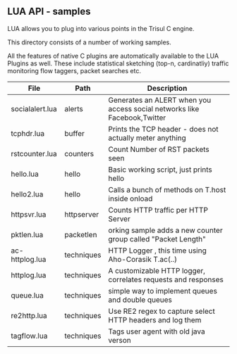 LUA API  - samples
------------------

LUA allows you to plug into various points in the Trisul C engine. 


This directory consists of a number of working samples.


All the features of native C plugins are automatically available
to the LUA Plugins as well. These include statistical sketching (top-n, cardinatliy) traffic monitoring flow taggers, packet searches etc.

File | Path |Description
--- | --- |---
socialalert.lua|alerts|Generates an ALERT when you access  social networks like Facebook,Twitter 
tcphdr.lua|buffer|Prints the TCP header  - does not actually meter anything 
rstcounter.lua|counters|Count Number of RST packets seen
hello.lua|hello|Basic working script, just prints hello
hello2.lua|hello|Calls a bunch of methods on T.host inside onload
httpsvr.lua|httpserver|Counts HTTP traffic per HTTP Server
pktlen.lua|packetlen|orking sample adds a new counter group called "Packet Length"
ac-httplog.lua|techniques|HTTP Logger , this time using Aho-Corasik T.ac(..) 
httplog.lua|techniques|A customizable HTTP logger, correlates requests and responses
queue.lua|techniques|simple way to implement queues and double queues
re2http.lua|techniques|Use RE2 regex to capture select HTTP headers and log them
tagflow.lua|techniques|Tags user agent with old java verson
